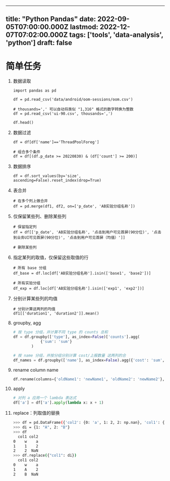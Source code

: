 
---
title: "Python Pandas"
date: 2022-09-05T07:00:00.000Z
lastmod: 2022-12-07T07:02:00.000Z
tags: ['tools', 'data-analysis', 'python']
draft: false
---



# 简单任务  
  
1.  数据读取    
    
    ```shell
    import pandas as pd
    
    df = pd.read_csv('data/android/oom-sessions/oom.csv')
    
    # thousands=',' 可以自动将类似 "1,316" 格式的数字转换为整数
    df = pd.read_csv('ui-90.csv', thousands=',')
    
    df.head()
    ```  
1.  数据过滤    
    
    ```shell
    df = df[df['name']=='ThreadPoolForeg']
    
    # 组合多个条件
    df = df[(df.p_date >= 20220830) & (df['count'] >= 200)]
    ```  
1.  数据排序    
    
    ```shell
    df = df.sort_values(by='size', ascending=False).reset_index(drop=True)
    ```  
1.  表合并    
    
    ```shell
    # 在多个列上做合并
    df = pd.merge(df1, df2, on=['p_date', 'AB实验分组名称'])
    ```  
1.  仅保留某些列、删除某些列    
    
    ```shell
    # 保留指定列
    df = df[['p_date', 'AB实验分组名称', '点击到用户可见首屏(90分位)', '点击到业务UI可见首屏(90分位)', '点击到用户可见首屏（均值）']]
    
    # 删除某些列
    ```  
1.  指定某列的取值，仅保留这些取值的行    
    
    ```shell
    # 所有 base 分组
    df_base = df.loc[df['AB实验分组名称'].isin(['base1', 'base2'])]
    
    # 所有实验分组
    df_exp = df.loc[df['AB实验分组名称'].isin(['exp1', 'exp2'])]
    ```  
1.  分别计算某些列的均值    
    
    ```shell
    # 分别计算这两列的均值
    df1[['duration1', 'duration2']].mean()
    ```  
1.  groupby, agg    
    
    ```python
    # 按 type 分组，并计算不同 type 的 counts 总和
    df = df.groupby(['type'], as_index=False)['counts'].agg(
                {'sum': 'sum'}
            )
    
    # 按 name 分组，并按分组分别计算 cost/上报数量 这两列的合
    df_names = df.groupby(['name'], as_index=False).agg({'cost': 'sum', '上报数量': 'sum'})
    ```  
1.  rename column name    
    
    ```python
    df.rename(columns={'oldName1': 'newName1', 'oldName2': 'newName2'}, inplace=True)
    ```  
1.  apply    
    
    ```python
    # 对列 a 应用一个 lambda 表达式
    df['a'] = df['a'].apply(lambda x: x + 1)
    ```  
1.  replace：列取值的替换    
    
    ```bash
    >>> df = pd.DataFrame({'col2': {0: 'a', 1: 2, 2: np.nan}, 'col1': {0: 'w', 1: 1, 2: 2}})
    >>> di = {1: "A", 2: "B"}
    >>> df
      col1 col2
    0    w    a
    1    1    2
    2    2  NaN
    >>> df.replace({"col1": di})
      col1 col2
    0    w    a
    1    A    2
    2    B  NaN
    ```